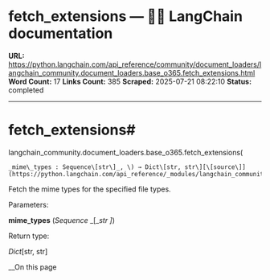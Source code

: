 # fetch_extensions — 🦜🔗 LangChain  documentation

**URL:** https://python.langchain.com/api_reference/community/document_loaders/langchain_community.document_loaders.base_o365.fetch_extensions.html
**Word Count:** 17
**Links Count:** 385
**Scraped:** 2025-07-21 08:22:10
**Status:** completed

---

# fetch\_extensions\#

langchain\_community.document\_loaders.base\_o365.fetch\_extensions\(

    _mime\_types : Sequence\[str\]_, \) → Dict\[str, str\][\[source\]](https://python.langchain.com/api_reference/_modules/langchain_community/document_loaders/base_o365.html#fetch_extensions)\#     

Fetch the mime types for the specified file types.

Parameters:     

**mime\_types** \(_Sequence_ _\[__str_ _\]_\)

Return type:     

_Dict_\[str, str\]

__On this page
